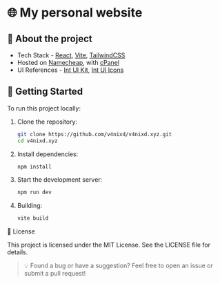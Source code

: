 # 🌐 My personal website

## 🧠 About the project

- Tech Stack - [React](https://react.dev/), [Vite](https://vite.dev/), [TailwindCSS](https://tailwindcss.com/)
- Hosted on [Namecheap](https://www.namecheap.com/), with [cPanel](https://cpanel.net/)
- UI References - [Int UI Kit](https://www.figma.com/community/file/1227732692272811382/int-ui-kit), [Int UI Icons](https://www.figma.com/community/file/1227729570033544559/int-ui-icons)

## 🚀 Getting Started

To run this project locally:

1. Clone the repository:

    ```bash
    git clone https://github.com/v4nixd/v4nixd.xyz.git
    cd v4nixd.xyz
    ```

2. Install dependencies:

    ```bash
    npm install
    ```

3. Start the development server:

    ```bash
    npm run dev
    ```
   
4. Building:

    ```bash
    vite build
    ```

📄 License

This project is licensed under the MIT License. See the LICENSE file for details.

> 💡 Found a bug or have a suggestion? Feel free to open an issue or submit a pull request!